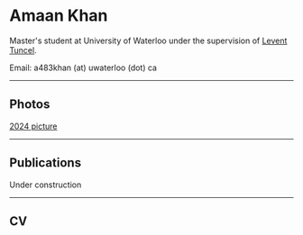 # Amaan Khan

Master's student at University of Waterloo under the supervision of [Levent Tuncel](https://www.math.uwaterloo.ca/~ltuncel/).

Email: a483khan (at) uwaterloo (dot) ca

---

## Photos

[2024 picture](AmaanPic2024.jpg)
<!-- Add image links or embed a gallery here -->
<!-- [2025 Selfie](path/to/photo1.jpg) -->

---

## Publications
Under construction

<!-- | *Publication Title 1* | Journal / Conference | 202X | [Link](#) | -->

---

## CV
<!--
```html
<iframe src="path/to/your-cv.pdf" width="100%" height="600px"></iframe> 
-->
